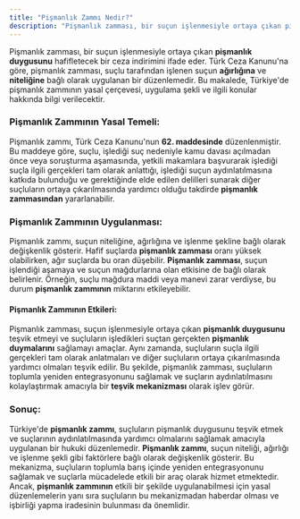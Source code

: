 ```yaml
---
title: "Pişmanlık Zammı Nedir?"
description: "Pişmanlık zamması, bir suçun işlenmesiyle ortaya çıkan pişmanlık duygusunu hafifletecek bir ceza indirimini ifade eder"
---
```


Pişmanlık zamması, bir suçun işlenmesiyle ortaya çıkan **pişmanlık duygusunu** hafifletecek bir ceza indirimini ifade eder. Türk Ceza Kanunu'na göre, pişmanlık zamması, suçlu tarafından işlenen suçun **ağırlığına** ve **niteliğine** bağlı olarak uygulanan bir düzenlemedir. Bu makalede, Türkiye'de pişmanlık zammının yasal çerçevesi, uygulama şekli ve ilgili konular hakkında bilgi verilecektir.


### Pişmanlık Zammının Yasal Temeli:
Pişmanlık zammı, Türk Ceza Kanunu'nun **62. maddesinde** düzenlenmiştir. Bu maddeye göre, suçlu, işlediği suç nedeniyle kamu davası açılmadan önce veya soruşturma aşamasında, yetkili makamlara başvurarak işlediği suçla ilgili gerçekleri tam olarak anlattığı, işlediği suçun aydınlatılmasına katkıda bulunduğu ve gerektiğinde elde edilen delilleri sunarak diğer suçluların ortaya çıkarılmasında yardımcı olduğu takdirde **pişmanlık zammasından** yararlanabilir.


### Pişmanlık Zammının Uygulanması:
Pişmanlık zammı, suçun niteliğine, ağırlığına ve işlenme şekline bağlı olarak değişkenlik gösterir. Hafif suçlarda **pişmanlık zamması** oranı yüksek olabilirken, ağır suçlarda bu oran düşebilir. **Pişmanlık zamması**, suçun işlendiği aşamaya ve suçun mağdurlarına olan etkisine de bağlı olarak belirlenir. Örneğin, suçlu mağdura maddi veya manevi zarar verdiyse, bu durum **pişmanlık zammının** miktarını etkileyebilir.


#### Pişmanlık Zammının Etkileri:
Pişmanlık zamması, suçun işlenmesiyle ortaya çıkan **pişmanlık duygusunu** teşvik etmeyi ve suçluların işledikleri suçtan gerçekten **pişmanlık duymalarını** sağlamayı amaçlar. Aynı zamanda, suçluların suçla ilgili gerçekleri tam olarak anlatmaları ve diğer suçluların ortaya çıkarılmasında yardımcı olmaları teşvik edilir. Bu şekilde, pişmanlık zamması, suçluların toplumla yeniden entegrasyonunu sağlamak ve suçların aydınlatılmasını kolaylaştırmak amacıyla bir **teşvik mekanizması** olarak işlev görür.


### Sonuç:
Türkiye'de **pişmanlık zammı**, suçluların pişmanlık duygusunu teşvik etmek ve suçlarının aydınlatılmasında yardımcı olmalarını sağlamak amacıyla uygulanan bir hukuki düzenlemedir. **Pişmanlık zammı**, suçun niteliği, ağırlığı ve işlenme şekli gibi faktörlere bağlı olarak değişkenlik gösterir. Bu mekanizma, suçluların toplumla barış içinde yeniden entegrasyonunu sağlamak ve suçlarla mücadelede etkili bir araç olarak hizmet etmektedir. Ancak, **pişmanlık zammının** etkili bir şekilde uygulanabilmesi için yasal düzenlemelerin yanı sıra suçluların bu mekanizmadan haberdar olması ve işbirliği yapma iradesinin bulunması da önemlidir.
